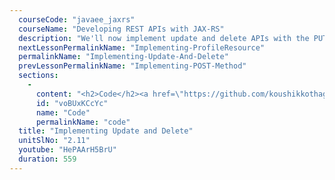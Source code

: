 ```yaml
---
  courseCode: "javaee_jaxrs"
  courseName: "Developing REST APIs with JAX-RS"
  description: "We'll now implement update and delete APIs with the PUT and DELETE methods respectively."
  nextLessonPermalinkName: "Implementing-ProfileResource"
  permalinkName: "Implementing-Update-And-Delete"
  prevLessonPermalinkName: "Implementing-POST-Method"
  sections: 
    - 
      content: "<h2>Code</h2><a href=\"https://github.com/koushikkothagal/messenger/archive/d9397f15b60d8dcf0b79635ff3a69b1dcb7a2a2f.zip\">Download the source code</a>"
      id: "voBUxKCcYc"
      name: "Code"
      permalinkName: "code"
  title: "Implementing Update and Delete"
  unitSlNo: "2.11"
  youtube: "HePAArH5BrU"
  duration: 559
---
```


